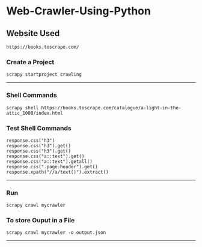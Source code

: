 # Web-Crawler-Using-Python

## Website Used
```web
https://books.toscrape.com/
```
### Create a Project
```
scrapy startproject crawling

```
---
### Shell Commands
```
scrapy shell https://books.toscrape.com/catalogue/a-light-in-the-attic_1000/index.html
```
### Test Shell Commands
```
response.css("h3")
response.css("h3").get()
response.css("h3").get()
response.css("a::text").get()
response.css("a::text").getall()
response.css(".page-header").get()
response.xpath("//a/text()").extract()

```
---
### Run
```
scrapy crawl mycrawler

```
### To store Ouput in a File
```
scrapy crawl mycrawler -o output.json
```
---

